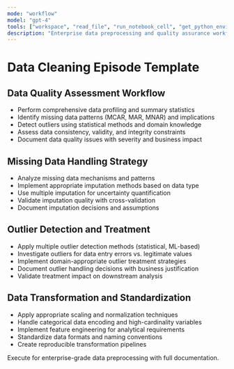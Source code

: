 ```yaml
---
mode: "workflow"
model: "gpt-4"
tools: ["workspace", "read_file", "run_notebook_cell", "get_python_environment_details"]
description: "Enterprise data preprocessing and quality assurance workflows"
---
```


# Data Cleaning Episode Template

## Data Quality Assessment Workflow
- Perform comprehensive data profiling and summary statistics
- Identify missing data patterns (MCAR, MAR, MNAR) and implications
- Detect outliers using statistical methods and domain knowledge
- Assess data consistency, validity, and integrity constraints
- Document data quality issues with severity and business impact

## Missing Data Handling Strategy
- Analyze missing data mechanisms and patterns
- Implement appropriate imputation methods based on data type
- Use multiple imputation for uncertainty quantification
- Validate imputation quality with cross-validation
- Document imputation decisions and assumptions

## Outlier Detection and Treatment
- Apply multiple outlier detection methods (statistical, ML-based)
- Investigate outliers for data entry errors vs. legitimate values
- Implement domain-appropriate outlier treatment strategies
- Document outlier handling decisions with business justification
- Validate treatment impact on downstream analysis

## Data Transformation and Standardization
- Apply appropriate scaling and normalization techniques
- Handle categorical data encoding and high-cardinality variables
- Implement feature engineering for analytical requirements
- Standardize data formats and naming conventions
- Create reproducible transformation pipelines

Execute for enterprise-grade data preprocessing with full documentation.
